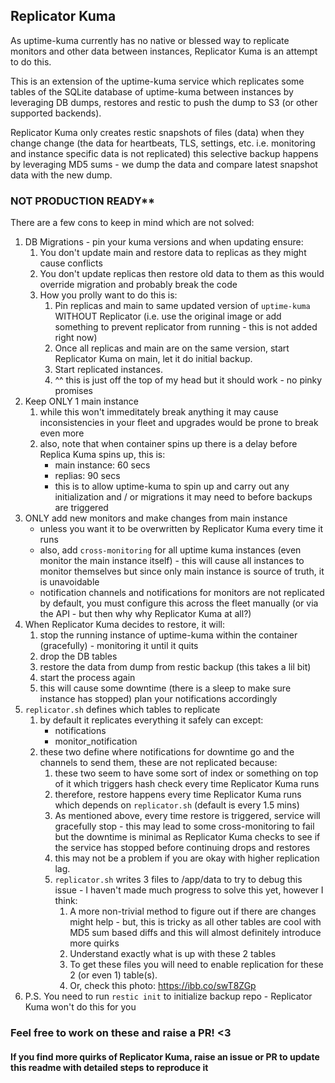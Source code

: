 ## Replicator Kuma

As uptime-kuma currently has no native or blessed way to replicate monitors and other data between instances, Replicator Kuma is an attempt to do this.

This is an extension of the uptime-kuma service which replicates some tables of the SQLite database of uptime-kuma between instances by leveraging DB dumps, restores and restic to push the dump to S3 (or other supported backends).

Replicator Kuma only creates restic snapshots of files (data) when they change change (the data for heartbeats, TLS, settings, etc. i.e. monitoring and instance specific data is not replicated) this selective backup happens by leveraging MD5 sums - we dump the data and compare latest snapshot data with the new dump.

### NOT PRODUCTION READY**

There are a few cons to keep in mind which are not solved:
1. DB Migrations - pin your kuma versions and when updating ensure:
    1. You don't update main and restore data to replicas as they might cause conflicts
    2. You don't update replicas then restore old data to them as this would override migration and probably break the code 
    3. How you prolly want to do this is:
        1. Pin replicas and main to same updated version of `uptime-kuma` WITHOUT Replicator (i.e. use the original image or add something to prevent replicator from running - this is not added right now)
        2. Once all replicas and main are on the same version, start Replicator Kuma on main, let it do initial backup.
        3. Start replicated instances.
        4. ^^ this is just off the top of my head but it should work - no pinky promises
2. Keep ONLY 1 main instance 
    1. while this won't immeditately break anything it may cause inconsistencies in your fleet and upgrades would be prone to break even more
    2. also, note that when container spins up there is a delay before Replica Kuma spins up, this is: 
        - main instance: 60 secs
        - replias: 90 secs
        - this is to allow uptime-kuma to spin up and carry out any initialization and / or migrations it may need to before backups are triggered
3. ONLY add new monitors and make changes from main instance
    - unless you want it to be overwritten by Replicator Kuma every time it runs
    - also, add `cross-monitoring` for all uptime kuma instances (even monitor the main instance itself) - this will cause all instances to monitor themselves but since only main instance is source of truth, it is unavoidable
    - notification channels and notifications for monitors are not replicated by default, you must configure this across the fleet manually (or via the API - but then why why Replicator Kuma at all?)
4. When Replicator Kuma decides to restore, it will:
    1. stop the running instance of uptime-kuma within the container (gracefully) - monitoring it until it quits
    2. drop the DB tables 
    3. restore the data from dump from restic backup (this takes a lil bit)
    4. start the process again
    5. this will cause some downtime (there is a sleep to make sure instance has stopped) plan your notifications accordingly
5. `replicator.sh` defines which tables to replicate
    1. by default it replicates everything it safely can except:
        - notifications
        - monitor_notification
    2. these two define where notifications for downtime go and the channels to send them, these are not replicated because:
        1. these two seem to have some sort of index or something on top of it which triggers hash check every time Replicator Kuma runs 
        2. therefore, restore happens every time Replicator Kuma runs which depends on `replicator.sh` (default is every 1.5 mins)
        3. As mentioned above, every time restore is triggered, service will gracefully stop - this may lead to some cross-monitoring to fail but the downtime is minimal as Replicator Kuma checks to see if the service has stopped before continuing drops and restores
        4. this may not be a problem if you are okay with higher replication lag.
        5. `replicator.sh` writes 3 files to /app/data to try to debug this issue - I haven't made much progress to solve this yet, however I think:
            1. A more non-trivial method to figure out if there are changes might help - but, this is tricky as all other tables are cool with MD5 sum based diffs and this will almost definitely introduce more quirks
            2. Understand exactly what is up with these 2 tables
            3. To get these files you will need to enable replication for these 2 (or even 1) table(s).
            4. Or, check this photo: https://ibb.co/swT8ZGp
6. P.S. You need to run `restic init` to initialize backup repo - Replicator Kuma won't do this for you

### Feel free to work on these and raise a PR! <3 
#### If you find more quirks of Replicator Kuma, raise an issue or PR to update this readme with detailed steps to reproduce it
